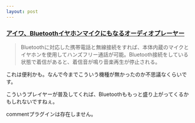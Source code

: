 ```yaml
---
layout: post
---
```

<h3><a href="http://k-tai.impress.co.jp/cda/article/news_toppage/21366.html">アイワ、Bluetoothイヤホンマイクにもなるオーディオプレーヤー</a></h3>
<blockquote><p>Bluetoothに対応した携帯電話と無線接続をすれば、本体内蔵のマイクとイヤホンを使用してハンズフリー通話が可能。Bluetooth接続をしている状態で着信があると、着信音が鳴り音楽再生が停止される。</p>
</blockquote>
<p>これは便利かも。なんで今までこういう機種が無かったのか不思議なくらいです。</p>
<p>こういうプレイヤーが普及してくれば、Bluetoothももっと盛り上がってくるかもしれないですねぇ。</p>
<p><span class="error">commentプラグインは存在しません。</span> </p>
